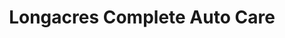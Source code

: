 ---
title: "Longacres Complete Auto Care"
url: /fremont/longacres-complete-auto-care/
shop: car repair
---
